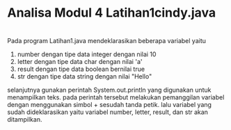 # Analisa Modul 4 Latihan1cindy.java
#
Pada program Latihan1.java mendeklarasikan beberapa variabel yaitu

1. number dengan tipe data integer dengan nilai 10
2. letter dengan tipe data char dengan nilai 'a'
3. result dengan tipe data boolean bernilai true
4. str dengan tipe data string dengan nilai "Hello"

selanjutnya gunakan perintah System.out.println yang digunakan untuk menampilkan teks. pada perintah tersebut melakukan pemanggilan variabel dengan menggunakan simbol + sesudah tanda petik. lalu variabel yang sudah dideklarasikan yaitu variabel number, letter, result, dan str akan ditampilkan.